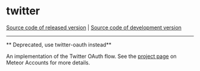 # twitter
[Source code of released version](https://github.com/meteor/meteor/tree/master/packages/twitter) | [Source code of development version](https://github.com/meteor/meteor/tree/devel/packages/twitter)
***

** Deprecated, use twitter-oauth instead**

An implementation of the Twitter OAuth flow. See the [project
page](https://docs.meteor.com/api/accounts) on Meteor Accounts for more
details.
